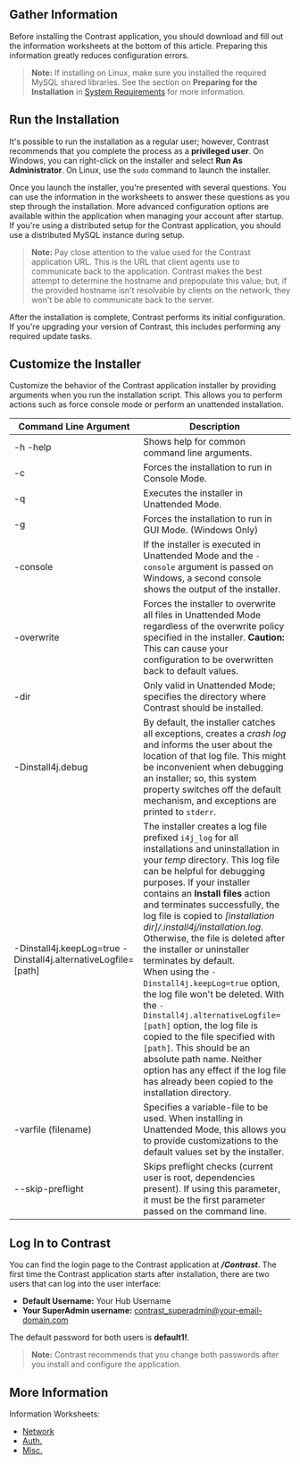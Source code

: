 <!--
title: "Installing TeamServer"
description: "Installation instructions for running the TeamServer installer."
tags: "setup EOP installation installer TeamServer Install4J Logging"
-->

## Gather Information

Before installing the Contrast application, you should download and fill out the information worksheets at the bottom of this article. Preparing this information greatly reduces configuration errors.

> **Note:** If installing on Linux, make sure you installed the required MySQL shared libraries. See the section on **Preparing for the Installation** in [System Requirements](installation-setup.html#contrast-reqs) for more information.

## Run the Installation

It's possible to run the installation as a regular user; however, Contrast recommends that you complete the process as a **privileged user**. On Windows, you can right-click on the installer and select **Run As Administrator**. On Linux, use the ```sudo``` command to launch the installer.

Once you launch the installer, you're presented with several questions. You can use the information in the worksheets to answer these questions as you step through the installation. More advanced configuration options are available within the application  when managing your account after startup. If you're using a distributed setup for the Contrast application, you should use a distributed MySQL instance during setup. 

> **Note:** Pay close attention to the value used for the Contrast application URL. This is the URL that client agents use to communicate back to the application. Contrast makes the best attempt to determine the hostname and prepopulate this value; but, if the provided hostname isn't resolvable by clients on the network, they won't be able to communicate back to the server.

After the installation is complete, Contrast performs its initial configuration. If you're upgrading your version of Contrast, this includes performing any required update tasks.

## Customize the Installer

Customize the behavior of the Contrast application installer by providing arguments when you run the installation script. This allows you to perform actions such as force console mode or perform an unattended installation.

| Command Line Argument | Description |
|-----------------------|-------------|
| -h -help              | Shows help for common command line arguments. |
| -c                    | Forces the installation to run in Console Mode. |
| -q                    | Executes the installer in Unattended Mode. |
| -g                    | Forces the installation to run in GUI Mode. (Windows Only) |
| -console              | If the installer is executed in Unattended Mode and the ```-console``` argument is passed on Windows, a second console shows the output of the installer.|
| -overwrite            | Forces the installer to overwrite all files in Unattended Mode regardless of the overwrite policy specified in the installer. **Caution:** This can cause your configuration to be overwritten back to default values. |
| -dir                  | Only valid in Unattended Mode; specifies the directory where Contrast should be installed. |
| -Dinstall4j.debug     | By default, the installer catches all exceptions, creates a *crash log* and informs the user about the location of that log file. This might be inconvenient when debugging an installer; so, this system property switches off the default mechanism, and exceptions are printed to ```stderr```. |
| -Dinstall4j.keepLog=true -Dinstall4j.alternativeLogfile=[path] | The installer creates a log file prefixed ```i4j_log``` for all installations and uninstallation in your *temp* directory. This log file can be helpful for debugging purposes. If your installer contains an **Install files** action and terminates successfully, the log file is copied to *[installation dir]/.install4j/installation.log*. Otherwise, the file is deleted after the installer or uninstaller terminates by default. <br> When using the ```-Dinstall4j.keepLog=true``` option, the log file won't be deleted. With the ```-Dinstall4j.alternativeLogfile=[path]``` option, the log file is copied to the file specified with ```[path]```. This should be an absolute path name. Neither option has any effect if the log file has already been copied to the installation directory. |
| -varfile (filename)   | Specifies a variable-file to be used. When installing in Unattended Mode, this allows you to provide customizations to the default values set by the installer. |
| --skip-preflight      | Skips preflight checks (current user is root, dependencies present). If using this parameter, it must be the first parameter passed on the command line. |

## Log In to Contrast

You can find the login page to the Contrast application at ***/Contrast***. The first time the Contrast application starts after installation, there are two users that can log into the user interface: 

* **Default Username:** Your Hub Username
* **Your SuperAdmin username:** contrast_superadmin@your-email-domain.com

The default password for both users is **default1!**. 

> **Note:** Contrast recommends that you change both passwords after you install and configure the application.


## More Information

Information Worksheets:

* [Network](https://docs.contrastsecurity.com/assets/attachments/CONTRAST-WS-EOP-Network.pdf)
* [Auth.](https://docs.contrastsecurity.com/assets/attachments/CONTRAST-WS-EOP-Auth.pdf)
* [Misc.](https://docs.contrastsecurity.com/assets/attachments/CONTRAST-WS-EOP-Misc.pdf)
